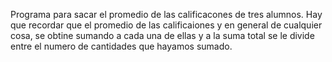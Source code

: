 Programa para sacar el promedio de las calificacones de tres alumnos.
Hay que recordar que el promedio de las calificaiones y en general de cualquier cosa, se obtine sumando a cada una de ellas y a la suma total se le divide entre el numero de cantidades que hayamos sumado.
